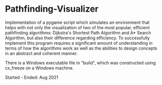 # Pathfinding-Visualizer
Implementation of a pygame script which simulates an environment that helps with not only the visualization of two of the most popular, efficient pathfinding algorithms: Dijkstra's Shortest Path Algorithm and A* Search Algorithm, but also their difference regarding efficiency. To successfully implement this program requires a significant amount of understanding in terms of how the algorithms work as well as the abilities to design concepts in an abstract and coherent manner.

There is a Windows executable file in "build", which was constructed using cx_freeze on a Windows machine.

Started - Ended: Aug 2021
